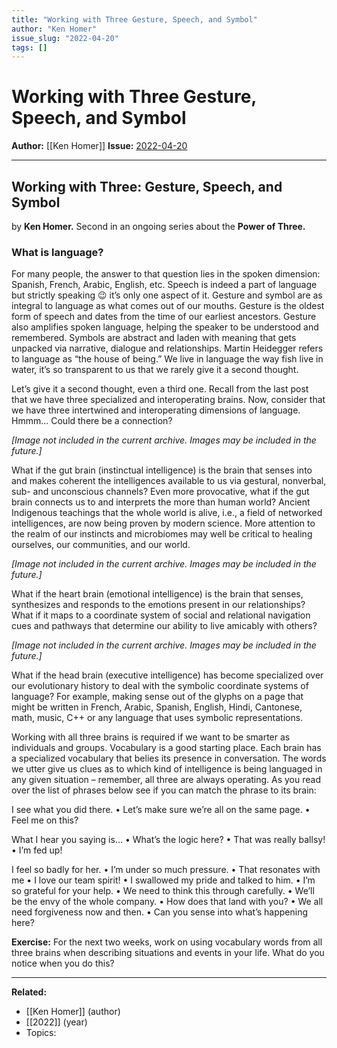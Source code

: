 ```yaml
---
title: "Working with Three Gesture, Speech, and Symbol"
author: "Ken Homer"
issue_slug: "2022-04-20"
tags: []
---
```


# Working with Three Gesture, Speech, and Symbol

**Author:** [[Ken Homer]]
**Issue:** [2022-04-20](https://plex.collectivesensecommons.org/2022-04-20/)

---

## Working with Three: Gesture, Speech, and Symbol
by **Ken Homer.** Second in an ongoing series about the **Power of Three.**

### What is language?
For many people, the answer to that question lies in the spoken dimension: Spanish, French, Arabic, English, etc. Speech is indeed a part of language but strictly speaking 😉 it’s only one aspect of it. Gesture and symbol are as integral to language as what comes out of our mouths. Gesture is the oldest form of speech and dates from the time of our earliest ancestors. Gesture also amplifies spoken language, helping the speaker to be understood and remembered. Symbols are abstract and laden with meaning that gets unpacked via narrative, dialogue and relationships. Martin Heidegger refers to language as “the house of being.” We live in language the way fish live in water, it’s so transparent to us that we rarely give it a second thought.

Let’s give it a second thought, even a third one. Recall from the last post that we have three specialized and interoperating brains. Now, consider that we have three intertwined and interoperating dimensions of language. Hmmm… Could there be a connection?

*[Image not included in the current archive. Images may be included in the future.]*

What if the gut brain (instinctual intelligence) is the brain that senses into and makes coherent the intelligences available to us via gestural, nonverbal, sub- and unconscious channels? Even more provocative, what if the gut brain connects us to and interprets the more than human world? Ancient Indigenous teachings that the whole world is alive, i.e., a field of networked intelligences, are now being proven by modern science. More attention to the realm of our instincts and microbiomes may well be critical to healing ourselves, our communities, and our world.

*[Image not included in the current archive. Images may be included in the future.]*

What if the heart brain (emotional intelligence) is the brain that senses, synthesizes and responds to the emotions present in our relationships? What if it maps to a coordinate system of social and relational navigation cues and pathways that determine our ability to live amicably with others?

*[Image not included in the current archive. Images may be included in the future.]*

What if the head brain (executive intelligence) has become specialized over our evolutionary history to deal with the symbolic coordinate systems of language? For example, making sense out of the glyphs on a page that might be written in French, Arabic, Spanish, English, Hindi, Cantonese, math, music, C++ or any language that uses symbolic representations.

Working with all three brains is required if we want to be smarter as individuals and groups. Vocabulary is a good starting place. Each brain has a specialized vocabulary that belies its presence in conversation. The words we utter give us clues as to which kind of intelligence is being languaged in any given situation – remember, all three are always operating. As you read over the list of phrases below see if you can match the phrase to its brain:

I see what you did there. • Let’s make sure we’re all on the same page. • Feel me on this?

What I hear you saying is… • What’s the logic here? • That was really ballsy! • I’m fed up!

I feel so badly for her. • I’m under so much pressure. • That resonates with me • I love our team spirit! • I swallowed my pride and talked to him. • I’m so grateful for your help. • We need to think this through carefully. • We’ll be the envy of the whole company. • How does that land with you? • We all need forgiveness now and then. • Can you sense into what’s happening here?

**Exercise:** For the next two weeks, work on using vocabulary words from all three brains when describing situations and events in your life. What do you notice when you do this?

---

**Related:**
- [[Ken Homer]] (author)
- [[2022]] (year)
- Topics: 

